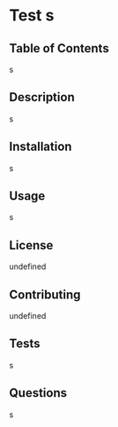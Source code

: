 # Test s

## Table of Contents
s

## Description
s
## Installation
s
## Usage
s
## License
undefined
## Contributing
undefined
## Tests
s

## Questions
s
